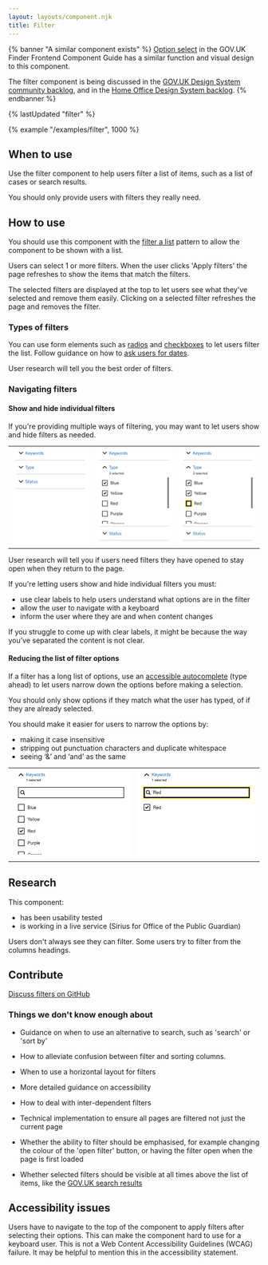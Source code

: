 ```yaml
---
layout: layouts/component.njk
title: Filter
---
```


{% banner "A similar component exists" %}
[Option select](https://finder-frontend.herokuapp.com/component-guide/option-select) in the GOV.UK Finder Frontend Component Guide has a similar function and visual design to this component.

The filter component is being discussed in the [GOV.UK Design System community backlog](https://github.com/alphagov/govuk-design-system-backlog/issues/133), and in the [Home Office Design System backlog](https://github.com/UKHomeOffice/design-system/issues/264).
{% endbanner %}

{% lastUpdated "filter" %}

{% example "/examples/filter", 1000 %}

## When to use

Use the filter component to help users filter a list of items, such as a list of cases or search results.

You should only provide users with filters they really need.

## How to use

You should use this component with the [filter a list](../../patterns/filter-a-list) pattern to allow the component to be shown with a list.

Users can select 1 or more filters. When the user clicks 'Apply filters' the page refreshes to show the items that match the filters.

The selected filters are displayed at the top to let users see what they've selected and remove them easily. Clicking on a selected filter refreshes the page and removes the filter.

### Types of filters

You can use form elements such as [radios](https://design-system.service.gov.uk/components/radios/) and [checkboxes](https://design-system.service.gov.uk/components/checkboxes/) to let users filter the list. Follow guidance on how to [ask users for dates](https://design-system.service.gov.uk/patterns/dates/).

User research will tell you the best order of filters.

### Navigating filters

#### Show and hide individual filters

If you're providing multiple ways of filtering, you may want to let users show and hide filters as needed.

<div class="govuk-form-group">
<table>
    <tr>
        <td>
            <img src="../../assets/images/filters-01.png" alt="" width="100%">
        </td>
        <td>
            <img src="../../assets/images/filters-02.png" alt="" width="100%">
        </td>
        <td>
            <img src="../../assets/images/filters-03.png" alt="" width="100%">
        </td>
    </tr>
</table>
</div>

User research will tell you if users need filters they have opened to stay open when they return to the page.

If you're letting users show and hide individual filters you must:

- use clear labels to help users understand what options are in the filter
- allow the user to navigate with a keyboard
- inform the user where they are and when content changes

If you struggle to come up with clear labels, it might be because the way you’ve separated the content is not clear.

#### Reducing the list of filter options

If a filter has a long list of options, use an [accessible autocomplete](https://github.com/alphagov/accessible-autocomplete) (type ahead) to let users narrow down the options before making a selection.

You should only show options if they match what the user has typed, of if they are already selected.

You should make it easier for users to narrow the options by:

- making it case insensitive
- stripping out punctuation characters and duplicate whitespace
- seeing ‘&’ and ‘and’ as the same

<div class="govuk-form-group">
<table>
    <tr>
        <td>
            <img src="../../assets/images/filters-04.png" alt="" width="100%">
        </td>
        <td>
            <img src="../../assets/images/filters-05.png" alt="" width="100%">
        </td>
    </tr>
</table>
</div>

## Research

This component:

- has been usability tested
- is working in a live service (Sirius for Office of the Public Guardian)

Users don't always see they can filter. Some users try to filter from the columns headings.

## Contribute

[Discuss filters on GitHub](https://github.com/ministryofjustice/moj-frontend/discussions/197)

### Things we don't know enough about

- Guidance on when to use an alternative to search, such as 'search' or 'sort by'

- How to alleviate confusion between filter and sorting columns.

- When to use a horizontal layout for filters

- More detailed guidance on accessibility

- How to deal with inter-dependent filters

- Technical implementation to ensure all pages are filtered not just the current page

- Whether the ability to filter should be emphasised, for example changing the colour of the 'open filter' button, or having the filter open when the page is first loaded

- Whether selected filters should be visible at all times above the list of items, like the [GOV.UK search results](https://www.gov.uk/search/all?keywords=test&content_purpose_supergroup%5B%5D=services&content_purpose_supergroup%5B%5D=news_and_communications&order=relevance)

## Accessibility issues

Users have to navigate to the top of the component to apply filters after selecting their options. This can make the component hard to use for a keyboard user. This is not a Web Content Accessibility Guidelines (WCAG) failure. It may be helpful to mention this in the accessibility statement.

